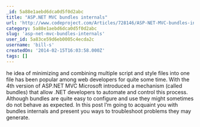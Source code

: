 ```yaml
---
_id: 5a88e1aebd6dca0d5f0d2abc
title: "ASP.NET MVC bundles internals"
url: 'http://www.codeproject.com/Articles/728146/ASP-NET-MVC-bundles-internals'
category: 5a88e1aebd6dca0d5f0d2abc
slug: 'asp-net-mvc-bundles-internals'
user_id: 5a83ce59d6eb0005c4ecda2c
username: 'bill-s'
createdOn: '2014-02-15T16:03:58.000Z'
tags: []
---
```


he idea of minimizing and combining multiple script and style files into one file has been popular among web developers for quite some time. With the 4th version of ASP.NET MVC Microsoft introduced a mechanism (called bundles) that allow .NET developers to automate and control this process. Although bundles are quite easy to configure and use they might sometimes do not behave as expected. In this post I’m going to acquaint you with bundles internals and present you ways to troubleshoot problems they may generate.
